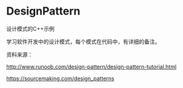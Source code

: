 # DesignPattern
设计模式的C++示例

学习软件开发中的设计模式，每个模式在代码中，有详细的备注。

资料来源：

http://www.runoob.com/design-pattern/design-pattern-tutorial.html

https://sourcemaking.com/design_patterns
